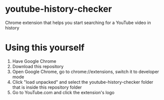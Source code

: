 # youtube-history-checker
Chrome extension that helps you start searching for a YouTube video in history

# Using this yourself
1. Have Google Chrome
2. Download this repository
3. Open Google Chrome, go to chrome://extensions, switch it to developer mode
4. Click "load unpacked" and select the youtube-history-checker folder that is inside this repository folder
5. Go to YouTube.com and click the extension's logo
